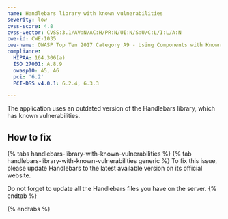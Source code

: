 ```yaml
---
name: Handlebars library with known vulnerabilities
severity: low
cvss-score: 4.8
cvss-vector: CVSS:3.1/AV:N/AC:H/PR:N/UI:N/S:U/C:L/I:L/A:N
cwe-id: CWE-1035
cwe-name: OWASP Top Ten 2017 Category A9 - Using Components with Known Vulnerabilities
compliance:
  HIPAA: 164.306(a)
  ISO 27001: A.8.9
  owasp10: A5, A6
  pci: '6.2'
  PCI-DSS v4.0.1: 6.2.4, 6.3.3

---            
```


The application uses an outdated version of the Handlebars library, which has known vulnerabilities.

## How to fix

{% tabs handlebars-library-with-known-vulnerabilities %}
{% tab handlebars-library-with-known-vulnerabilities generic %}
To fix this issue, please update Handlebars to the latest available version on its official website.

Do not forget to update all the Handlebars files you have on the server.
{% endtab %}

{% endtabs %}
